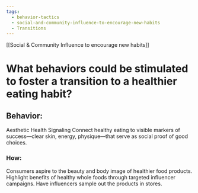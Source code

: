 ```yaml
---
tags:
  - behavior-tactics
  - social-and-community-influence-to-encourage-new-habits
  - Transitions
---
```

[[Social & Community Influence to encourage new habits]]

# **What behaviors could be stimulated to foster a transition to a healthier eating habit?**


## Behavior:
Aesthetic Health Signaling
Connect healthy eating to visible markers of success—clear skin, energy, physique—that serve as social proof of good choices.

### How:
Consumers aspire to the beauty and body image of healthier food products. Highlight benefits of healthy whole foods through targeted influencer campaigns. Have influencers sample out the products in stores. 

